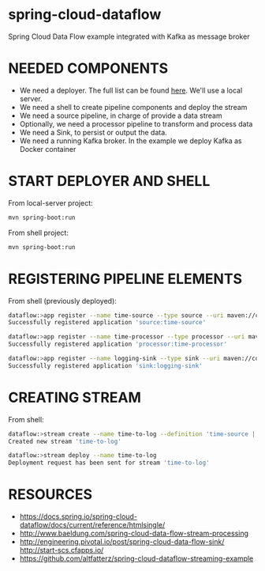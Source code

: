 # spring-cloud-dataflow
Spring Cloud Data Flow example integrated with Kafka as message broker

# NEEDED COMPONENTS
* We need a deployer. The full list can be found [here](https://github.com/spring-cloud/spring-cloud-deployer/). We'll use a local server.
* We need a shell to create pipeline components and deploy the stream
* We need a source pipeline, in charge of provide a data stream
* Optionally, we need a processor pipeline to transform and process data
* We need a Sink, to persist or output the data.
* We need a running Kafka broker. In the example we deploy Kafka as Docker container

# START DEPLOYER AND SHELL
From local-server project:
```bash
mvn spring-boot:run
```

From shell project:
```bash
mvn spring-boot:run
```

# REGISTERING PIPELINE ELEMENTS
From shell (previously deployed):

```bash
dataflow:>app register --name time-source --type source --uri maven://com.sergio.example:spring-dataflow-local-source:1.0-SNAPSHOT
Successfully registered application 'source:time-source'

dataflow:>app register --name time-processor --type processor --uri maven://com.sergio.example:spring-dataflow-local-processor:1.0-SNAPSHOT
Successfully registered application 'processor:time-processor'

dataflow:>app register --name logging-sink --type sink --uri maven://com.sergio.example:spring-dataflow-local-sink:1.0-SNAPSHOT
Successfully registered application 'sink:logging-sink'
```

# CREATING STREAM
From shell:
```bash
dataflow:>stream create --name time-to-log --definition 'time-source | time-processor | logging-sink'
Created new stream 'time-to-log'

dataflow:>stream deploy --name time-to-log
Deployment request has been sent for stream 'time-to-log'
```

# RESOURCES

* https://docs.spring.io/spring-cloud-dataflow/docs/current/reference/htmlsingle/
* http://www.baeldung.com/spring-cloud-data-flow-stream-processing
* http://engineering.pivotal.io/post/spring-cloud-data-flow-sink/
http://start-scs.cfapps.io/
* https://github.com/altfatterz/spring-cloud-dataflow-streaming-example

